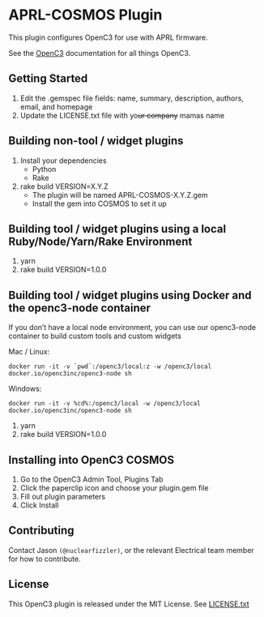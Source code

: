 # APRL-COSMOS Plugin

This plugin configures OpenC3 for use with APRL firmware.

See the [OpenC3](https://docs.openc3.com) documentation for all things OpenC3.

## Getting Started

1. Edit the .gemspec file fields: name, summary, description, authors, email, and homepage
2. Update the LICENSE.txt file with yo~~ur company~~ mamas name

## Building non-tool / widget plugins

1. Install your dependencies
   - Python
   - Rake
2. rake build VERSION=X.Y.Z
   - The plugin will be named APRL-COSMOS-X.Y.Z.gem
   - Install the gem into COSMOS to set it up

## Building tool / widget plugins using a local Ruby/Node/Yarn/Rake Environment

1. yarn
1. rake build VERSION=1.0.0

## Building tool / widget plugins using Docker and the openc3-node container

If you don’t have a local node environment, you can use our openc3-node container to build custom tools and custom widgets

Mac / Linux:

```
docker run -it -v `pwd`:/openc3/local:z -w /openc3/local docker.io/openc3inc/openc3-node sh
```

Windows:

```
docker run -it -v %cd%:/openc3/local -w /openc3/local docker.io/openc3inc/openc3-node sh
```

1. yarn
1. rake build VERSION=1.0.0

## Installing into OpenC3 COSMOS

1. Go to the OpenC3 Admin Tool, Plugins Tab
1. Click the paperclip icon and choose your plugin.gem file
1. Fill out plugin parameters
1. Click Install

## Contributing

Contact Jason `(@nuclearfizzler)`, or the relevant Electrical team member for how to contribute.

## License

This OpenC3 plugin is released under the MIT License. See [LICENSE.txt](LICENSE.txt)
